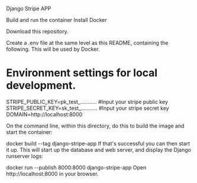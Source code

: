Django Stripe APP

Build and run the container
Install Docker

Download this repository.

Create a .env file at the same level as this README, containing the following. This will be used by Docker.

# Environment settings for local development.

STRIPE_PUBLIC_KEY=pk_test_........... #Input your stripe public key
STRIPE_SECRET_KEY=sk_test_........... #Input your stripe secret key
DOMAIN=http://localhost:8000

On the command line, within this directory, do this to build the image and start the container:

 docker build --tag django-stripe-app
If that's successful you can then start it up. This will start up the database and web server, and display the Django runserver logs:

 docker run --publish 8000:8000 django-stripe-app
Open http://localhost:8000 in your browser.